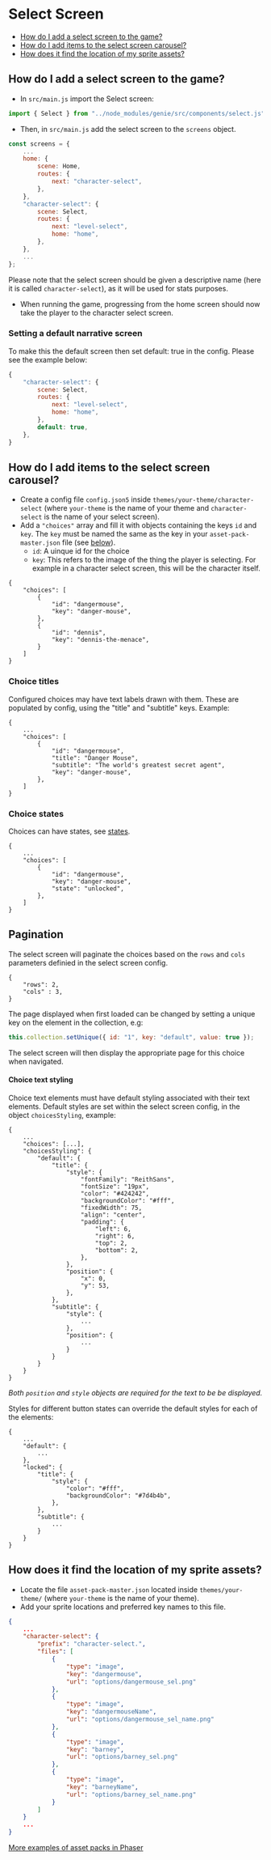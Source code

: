 # Select Screen

* [How do I add a select screen to the game?](#how-do-i-add-a-select-screen-to-the-game)
* [How do I add items to the select screen carousel?](#how-do-i-add-items-to-the-select-screen-carousel)
* [How does it find the location of my sprite assets?](#how-does-it-find-the-location-of-my-sprite-assets)

## How do I add a select screen to the game?
- In `src/main.js` import the Select screen:

```javascript
import { Select } from "../node_modules/genie/src/components/select.js";
```

- Then, in `src/main.js` add the select screen to the `screens` object.

```javascript
const screens = {
    ...
    home: {
        scene: Home,
        routes: {
            next: "character-select",
        },
    },
    "character-select": {
        scene: Select,
        routes: {
            next: "level-select",
            home: "home",
        },
    },
    ...
};
```

Please note that the select screen should be given a descriptive name (here it is called `character-select`), as it will be used for stats purposes.

- When running the game, progressing from the home screen should now take the player to the character select screen.

### Setting a default narrative screen

To make this the default screen then set default: true in the config. Please see the example below:

```javascript
{
    "character-select": {
        scene: Select,
        routes: {
            next: "level-select",
            home: "home",
        },
        default: true,
    },
}
```

## How do I add items to the select screen carousel?
- Create a config file `config.json5` inside `themes/your-theme/character-select` (where `your-theme` is the name of your theme and `character-select` is the name of your select screen).
- Add a `"choices"` array and fill it with objects containing the keys `id` and `key`. The `key` must be named the same as the key in your `asset-pack-master.json` file (see [below](#how-does-it-find-the-location-of-my-sprite-assets)).
    - `id`: A uinque id for the choice
    - `key`: This refers to the image of the thing the player is selecting. For example in a character select screen, this will be the character itself.

```json5
{
    "choices": [
        {
            "id": "dangermouse",
            "key": "danger-mouse",
        },
        {
            "id": "dennis",
            "key": "dennis-the-menace",
        }
    ]
}
```
### Choice titles

Configured choices may have text labels drawn with them. These are populated by config, using the "title" and "subtitle" keys. Example:

```json5
{
    ...
    "choices": [
        {
            "id": "dangermouse",
            "title": "Danger Mouse",
            "subtitle": "The world's greatest secret agent",
            "key": "danger-mouse",
        },
    ]
}
```

### Choice states

Choices can have states, see [states](collections.md). 

```json5
{
    ...
    "choices": [
        {
            "id": "dangermouse",
            "key": "danger-mouse",
            "state": "unlocked",
        },
    ]
}
```

## Pagination

The select screen will paginate the choices based on the `rows` and `cols` parameters definied in the select screen config.

```json5
{
    "rows": 2,
    "cols" : 3,
}
```

The page displayed when first loaded can be changed by setting a unique key on the element in the collection, e.g:

```javascript
this.collection.setUnique({ id: "1", key: "default", value: true });
```

The select screen will then display the appropriate page for this choice when navigated.

#### Choice text styling

Choice text elements must have default styling associated with their text elements. Default styles are set within the select screen config, in the object `choicesStyling`, example:

```json5
{
    ...
    "choices": [...],
    "choicesStyling": {
        "default": {
            "title": {
                "style": {
                    "fontFamily": "ReithSans",
                    "fontSize": "19px",
                    "color": "#424242",
                    "backgroundColor": "#fff",
                    "fixedWidth": 75,
                    "align": "center",
                    "padding": {
                        "left": 6,
                        "right": 6,
                        "top": 2,
                        "bottom": 2,
                    },
                },
                "position": {
                    "x": 0,
                    "y": 53,
                },
            },
            "subtitle": {
                "style": {
                    ...
                },
                "position": {
                    ...
                }
            }
        }
    }
}
```

*Both `position` and `style` objects are required for the text to be be displayed.*

Styles for different button states can override the default styles for each of the elements:

```json5
{
    ...
    "default": {
        ...
    },
    "locked": {
        "title": {
            "style": {
                "color": "#fff",
                "backgroundColor": "#7d4b4b",
            },
        },
        "subtitle": {
            ...
        }
    }
}
```

## How does it find the location of my sprite assets?

- Locate the file `asset-pack-master.json` located inside `themes/your-theme/` (where `your-theme` is the name of your theme).
- Add your sprite locations and preferred key names to this file.

```json
{
    ...
    "character-select": {
        "prefix": "character-select.",
        "files": [
            {
                "type": "image",
                "key": "dangermouse",
                "url": "options/dangermouse_sel.png"
            },
            {
                "type": "image",
                "key": "dangermouseName",
                "url": "options/dangermouse_sel_name.png"
            },
            {
                "type": "image",
                "key": "barney",
                "url": "options/barney_sel.png"
            },
            {
                "type": "image",
                "key": "barneyName",
                "url": "options/barney_sel_name.png"
            }
        ]
    }
    ...
}
```

[More examples of asset packs in Phaser](https://photonstorm.github.io/phaser3-docs/Phaser.Loader.LoaderPlugin.html#pack__anchor)

